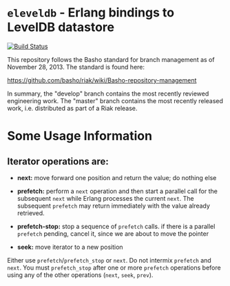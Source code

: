 # `eleveldb` - Erlang bindings to LevelDB datastore 

[![Build Status](https://secure.travis-ci.org/basho/eleveldb.png?branch=master)](http://travis-ci.org/basho/eleveldb)

This repository follows the Basho standard for branch management 
as of November 28, 2013.  The standard is found here:

https://github.com/basho/riak/wiki/Basho-repository-management

In summary, the "develop" branch contains the most recently reviewed
engineering work.  The "master" branch contains the most recently
released work, i.e. distributed as part of a Riak release.

# Some Usage Information

## Iterator operations are:

- **next:** move forward one position and return the value; do nothing else

- **prefetch:** perform a `next` operation and then start a parallel call for the subsequent `next` while Erlang processes the current `next`.  The subsequent `prefetch` may return immediately with the value already retrieved.

- **prefetch-stop:** stop a sequence of `prefetch` calls.  if there is a parallel `prefetch` pending, cancel it, since we are about to move the pointer

- **seek:** move iterator to a new position

Either use `prefetch`/`prefetch_stop` or `next`.  Do not intermix `prefetch` and `next`.  You must `prefetch_stop` after one or more `prefetch` operations before using any of the other operations (`next`, `seek`, `prev`).

